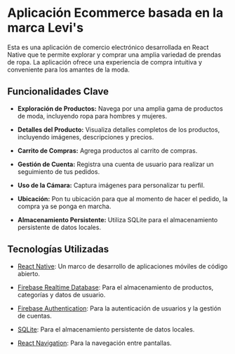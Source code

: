 # Aplicación Ecommerce basada en la marca Levi's

Esta es una aplicación de comercio electrónico desarrollada en React Native que te permite explorar y comprar una amplia variedad de prendas de ropa. La aplicación ofrece una experiencia de compra intuitiva y conveniente para los amantes de la moda.

## Funcionalidades Clave

- **Exploración de Productos:** Navega por una amplia gama de productos de moda, incluyendo ropa para hombres y mujeres.

- **Detalles del Producto:** Visualiza detalles completos de los productos, incluyendo imágenes, descripciones y precios.

- **Carrito de Compras:** Agrega productos al carrito de compras.

- **Gestión de Cuenta:** Registra una cuenta de usuario para realizar un seguimiento de tus pedidos.

- **Uso de la Cámara:** Captura imágenes para personalizar tu perfil.

- **Ubicación:** Pon tu ubicación para que al momento de hacer el pedido, la compra ya se ponga en marcha.

- **Almacenamiento Persistente:** Utiliza SQLite para el almacenamiento persistente de datos locales.

## Tecnologías Utilizadas

- [React Native](https://reactnative.dev/): Un marco de desarrollo de aplicaciones móviles de código abierto.

- [Firebase Realtime Database](https://firebase.google.com/): Para el almacenamiento de productos, categorías y datos de usuario.

- [Firebase Authentication](https://firebase.google.com/): Para la autenticación de usuarios y la gestión de cuentas.

- [SQLite](https://sqlite.org/): Para el almacenamiento persistente de datos locales.

- [React Navigation](https://reactnavigation.org/): Para la navegación entre pantallas.

